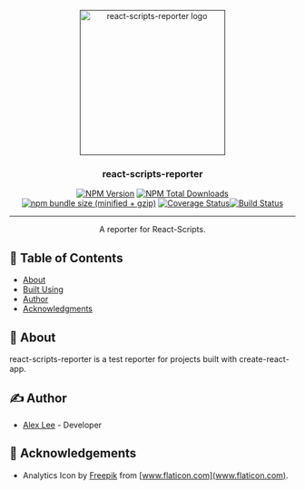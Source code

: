 <p align="center">
  <a href="" rel="noopener">
 <img width=256px height=256px src="https://github.com/alexlee-dev/react-scripts-reporter/raw/master/react-scripts-reporter.svg?sanitize=true" alt="react-scripts-reporter logo"></a>
</p>

<h3 align="center">react-scripts-reporter</h3>

<div align="center">

[![NPM Version][npm-image]][npm-url] [![NPM Total Downloads][npm-downloads]][npm-url] [![npm bundle size (minified + gzip)][size-image]][npm-url] [![Coverage Status][coverage-badge]][coverage-link][![Build Status][travis]][travis]

</div>

---

<p align="center"> A reporter for React-Scripts.
    <br> 
</p>

## 📝 Table of Contents

- [About](#about)
- [Built Using](#built_using)
- [Author](#author)
- [Acknowledgments](#acknowledgement)

## 🧐 About <a name="about"></a>

react-scripts-reporter is a test reporter for projects built with create-react-app.

<!-- ## ⛏️ Built Using <a name="built_using"></a> -->

<!-- - [docz](https://www.docz.site/) - Documentation Generator -->

## ✍️ Author <a name="author"></a>

- [Alex Lee](https://github.com/alexlee-dev) - Developer

## 🎉 Acknowledgements <a name="acknowledgement"></a>

- Analytics Icon by [Freepik](https://www.freepik.com/?__hstc=57440181.32f521ffb58c4701c29d0f26d1740758.1560013181050.1560399567849.1562374994622.3&__hssc=57440181.4.1562374994622&__hsfp=659319145) from [www.flaticon.com](www.flaticon.com).

[npm-image]: https://img.shields.io/npm/v/react-scripts-reporter.svg
[npm-downloads]: https://img.shields.io/npm/dt/react-scripts-reporter.svg
[npm-url]: https://www.npmjs.com/package/react-scripts-reporter
[size-image]: https://img.shields.io/bundlephobia/minzip/react-scripts-reporter.svg
[react-scripts-reporter-icon]: https://github.com/alexlee-dev/react-scripts-reporter/raw/master/react-scripts-reporter.png
[coverage-badge]: https://coveralls.io/repos/github/alexlee-dev/react-scripts-reporter/badge.svg?branch=master
[coverage-link]: https://coveralls.io/github/alexlee-dev/react-scripts-reporter?branch=master
[travis]: https://travis-ci.org/alexlee-dev/react-scripts-reporter.svg?branch=master
